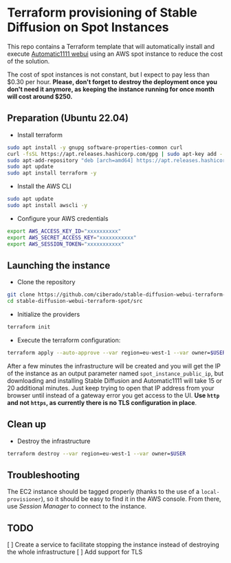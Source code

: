 # Terraform provisioning of Stable Diffusion on Spot Instances

This repo contains a Terraform template that will automatically install and execute
[Automatic1111 webui](https://github.com/AUTOMATIC1111/stable-diffusion-webui) using
an AWS spot instance to reduce the cost of the solution.

The cost of spot instances is not constant, but I expect to pay less than $0.30 per
hour. **Please, don't forget to destroy the deployment once you don't need it anymore,
as keeping the instance running for once month will cost around $250.**

## Preparation (Ubuntu 22.04)

* Install terraform

```bash
sudo apt install -y gnupg software-properties-common curl
curl -fsSL https://apt.releases.hashicorp.com/gpg | sudo apt-key add -
sudo apt-add-repository "deb [arch=amd64] https://apt.releases.hashicorp.com jammy main" -y
sudo apt update 
sudo apt install terraform -y
```

* Install the AWS CLI

```bash
sudo apt update
sudo apt install awscli -y
```

* Configure your AWS credentials

```bash
export AWS_ACCESS_KEY_ID="xxxxxxxxxx"
export AWS_SECRET_ACCESS_KEY="xxxxxxxxxxx"
export AWS_SESSION_TOKEN="xxxxxxxxxxx"
```

## Launching the instance

* Clone the repository

```bash
git clone https://github.com/ciberado/stable-diffusion-webui-terraform-spot
cd stable-diffusion-webui-terraform-spot/src
```

* Initialize the providers

```bash
terraform init
```

* Execute the terraform configuration:

```bash
terraform apply --auto-approve --var region=eu-west-1 --var owner=$USER
```

After a few minutes the infrastructure will be created and you will get the IP
of the instance as an output parameter named `spot_instance_public_ip`, but
downloading and installing Stable Diffusion and Automatic1111 will take 15 or
20 additional minutes. Just keep trying to open that IP address from your
browser until instead of a gateway error you get access to the UI. **Use `http`
and not `https`, as currently there is no TLS configuration in place**.

## Clean up

* Destroy the infrastructure

```bash
terraform destroy --var region=eu-west-1 --var owner=$USER
```

## Troubleshooting

The EC2 instance should be tagged properly (thanks to the use of a `local-provisioner`),
so it should be easy to find it in the AWS console. From there, use *Session Manager* to
connect to the instance.

## TODO

[ ] Create a service to facilitate stopping the instance instead of destroying the whole infrastructure
[ ] Add support for TLS
